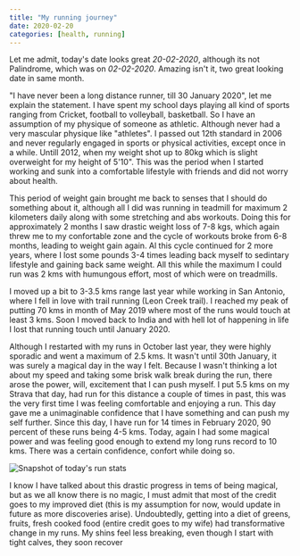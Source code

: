 ```yaml
---
title: "My running journey"
date: 2020-02-20
categories: [health, running]
---
```


Let me admit, today's date looks great *20-02-2020*, although its not Palindrome, which was on *02-02-2020*. Amazing isn't it, two great looking date in same month.

"I have never been a long distance runner, till 30 January 2020", let me explain the statement. I have spent my school days playing all kind of sports ranging from Cricket, football to volleyball, basketball. So I have an assumption of my physique of someone as athletic. Although never had a very mascular physique like "athletes". I passed out 12th standard in 2006 and never regularly engaged in sports or physical activities, except once in a while. Untill 2012, when my weight shot up to 80kg which is slight overweight for my height of 5'10". This was the period when I started working and sunk into a comfortable lifestyle with friends and did not worry about health.


This period of weight gain brought me back to senses that I should do something about it, although all I did was running in teadmill for maximum 2 kilometers daily along with some stretching and abs workouts. Doing this for approximately 2 months I saw drastic weight loss of 7-8 kgs, which again threw me to my confortable zone and the cycle of workouts broke from 6-8 months, leading to weight gain again. Al this cycle continued for 2 more years, where I lost some pounds 3-4 times leading back myself to sedintary lifestyle and gaining back same weight. All this while the maximum I could run was 2 kms with humungous effort, most of which were on treadmills.


I moved up a bit to 3-3.5 kms range last year while working in San Antonio, where I fell in love with trail running (Leon Creek trail). I reached my peak of putting 70 kms in month of May 2019 where most of the runs would touch at least 3 kms. Soon I moved back to India and with hell lot of happening in life I lost that running touch until January 2020.


Although I restarted with my runs in October last year, they were highly sporadic and went a maximum of 2.5 kms. It wasn't until 30th January, it was surely a magical day in the way I felt. Because I wasn't thinking a lot about my speed and taking some brisk walk break during the run, there arose the power, will, excitement that I can push myself. I put 5.5 kms on my Strava that day, had run for this distance a couple of times in past, this was the very first time I was feeling comfortable and enjoying a run. This day gave me a unimaginable confidence that I have something and can push my self further. Since this day, I have run for 14 times in February 2020, 90 percent of these runs being 4-5 kms. Today, again I had some magical power and was feeling good enough to extend my long runs record to 10 kms. There was a certain confidence, confort while doing so.

![Snapshot of today's run stats](images/Run_20-02-2020.png)

I know I have talked about this drastic progress in tems of being magical, but as we all know there is no magic, I must admit that most of the credit goes to my improved diet (this is my assumption for now, would update in future as more discoveries arise). Undoubtedly, getting into a diet of greens, fruits, fresh cooked food (entire credit goes to my wife) had transformative change in my runs. My shins feel less breaking, even though I start with tight calves, they soon recover
